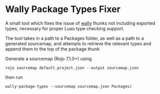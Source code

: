 # Wally Package Types Fixer

A small tool which fixes the issue of [wally](https://github.com/UpliftGames/wally) thunks not including exported types, necessary for proper Luau type checking support.

The tool takes in a path to a Packages folder, as well as a path to a generated sourcemap, and attempts to retrieve the relevant types and append them to the top of the package thunk

Generate a sourcemap (Rojo 7.1.0+) using

```
rojo sourcemap default.project.json --output sourcemap.json
```

then run

```
wally-package-types --sourcemap sourcemap.json Packages/
```
